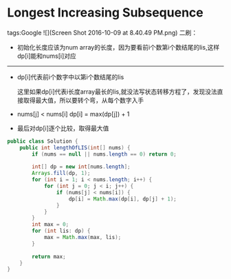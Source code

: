 # Longest Increasing Subsequence
tags:Google
![](Screen Shot 2016-10-09 at 8.40.49 PM.png)
二刷：
* 初始化长度应该为num array的长度，因为要看前i个数第i个数结尾的lis,这样dp[i]能和nums[i]对应

---
* dp[i]代表前i个数字中以第i个数结尾的lis

  这里如果dp[i]代表i长度array最长的lis,就没法写状态转移方程了，发现没法直接取得最大值，所以要转个弯，从每个数字入手
* nums[j] < nums[i] dp[i] = max(dp[j]) + 1
* 最后对dp[i]逐个比较，取得最大值
    
```java
public class Solution {
    public int lengthOfLIS(int[] nums) {
        if (nums == null || nums.length == 0) return 0;
        
        int[] dp = new int[nums.length];
        Arrays.fill(dp, 1);
        for (int i = 1; i < nums.length; i++) {
            for (int j = 0; j < i; j++) {
                if (nums[j] < nums[i]) {
                    dp[i] = Math.max(dp[i], dp[j] + 1);
                }
            }
        }
        int max = 0;
        for (int lis: dp) {
            max = Math.max(max, lis);
        }
        
        return max;
    }
}
```